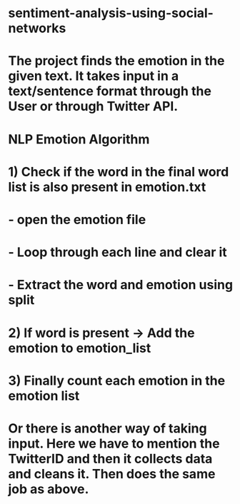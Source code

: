 # sentiment-analysis-using-social-networks
# The project finds the emotion in the given text. It takes input in a text/sentence format through the User or through Twitter API.

# NLP Emotion Algorithm
# 1) Check if the word in the final word list is also present in emotion.txt
#  - open the emotion file
#  - Loop through each line and clear it
#  - Extract the word and emotion using split

# 2) If word is present -> Add the emotion to emotion_list
# 3) Finally count each emotion in the emotion list
# Or there is another way of taking input. Here we have to mention the TwitterID and then it collects data and cleans it. Then does the same job as above.


